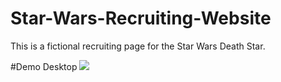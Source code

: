 # Star-Wars-Recruiting-Website
This is a fictional recruiting page for the Star Wars Death Star.


#Demo Desktop
![](https://github.com/Star-Wars-Recruiting-Website/Demo/Demo_Desktop.git)
